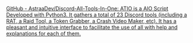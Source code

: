[GitHub - AstraaDev/Discord-All-Tools-In-One: ATIO is a AIO Script Developed with Python3. It gathers a total of 23 Discord tools (including a RAT, a Raid Tool, a Token Grabber, a Crash Video Maker, etc). It has a pleasant and intuitive interface to facilitate the use of all with help and explanations for each of them.](https://github.com/AstraaDev/Discord-All-Tools-In-One)